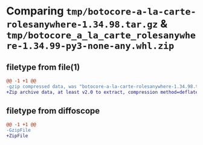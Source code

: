 # Comparing `tmp/botocore-a-la-carte-rolesanywhere-1.34.98.tar.gz` & `tmp/botocore_a_la_carte_rolesanywhere-1.34.99-py3-none-any.whl.zip`

## filetype from file(1)

```diff
@@ -1 +1 @@
-gzip compressed data, was "botocore-a-la-carte-rolesanywhere-1.34.98.tar", last modified: Sat May  4 01:01:43 2024, max compression
+Zip archive data, at least v2.0 to extract, compression method=deflate
```

## filetype from diffoscope

```diff
@@ -1 +1 @@
-GzipFile
+ZipFile
```

